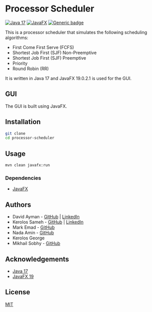 # Processor Scheduler
[![Java 17](https://img.shields.io/badge/Java-17-green.svg)](https://www.oracle.com/java/technologies/javase-jdk17-downloads.html)
[![JavaFX](https://img.shields.io/badge/JavaFX-19.0.2.1-red.svg)](https://gluonhq.com/products/javafx/)
[![Generic badge](https://img.shields.io/badge/License-MIT-blue.svg)](https://shields.io/)

This is a processor scheduler that simulates the following scheduling algorithms:
* First Come First Serve (FCFS)
* Shortest Job First (SJF) Non-Preemptive
* Shortest Job First (SJF) Preemptive
* Priority
* Round Robin (RR)

It is written in Java 17 and JavaFX 19.0.2.1 is used for the GUI.

## GUI
The GUI is built using JavaFX.

## Installation
```bash
git clone
cd processor-scheduler
```
## Usage
```bash
mvn clean javafx:run
```

### Dependencies
* [JavaFX](https://gluonhq.com/products/javafx/)

## Authors

- David Ayman - [GitHub](https://github.com/X3nonC0der) | [LinkedIn](https://www.linkedin.com/in/david-ayman/)
- Kerolos Sameh - [GitHub](https://github.com/KahrabaVv) | [LinkedIn](https://www.linkedin.com/in/kerolos--sameh/)
- Mark Emad - [GitHub](https://github.com/Markadies) 
- Nada Amin - [GitHub](https://github.com/Nada-Amin)
- Kerolos George
- Mikhail Sobhy - [GitHub](https://github.com/MikhailSobhy)

## Acknowledgements
* [Java 17](https://www.oracle.com/java/technologies/javase-jdk17-downloads.html)
* [JavaFX 19](https://gluonhq.com/products/javafx/)

## License
[MIT](https://choosealicense.com/licenses/mit/)

